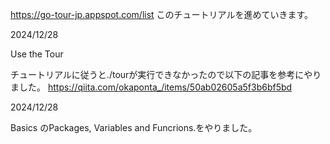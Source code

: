 https://go-tour-jp.appspot.com/list
このチュートリアルを進めていきます。

2024/12/28

Use the Tour

チュートリアルに従うと./tourが実行できなかったので以下の記事を参考にやりました。
https://qiita.com/okaponta_/items/50ab02605a5f3b6bf5bd

2024/12/28

Basics のPackages, Variables and  Funcrions.をやりました。
